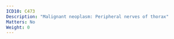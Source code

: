 ```yaml
---
ICD10: C473
Description: "Malignant neoplasm: Peripheral nerves of thorax"
Matters: No
Weight: 0
---
```


